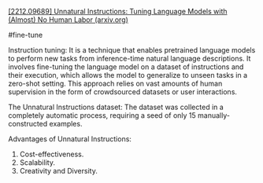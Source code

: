 [[2212.09689] Unnatural Instructions: Tuning Language Models with (Almost) No Human Labor (arxiv.org)](https://arxiv.org/abs/2212.09689)

#fine-tune 

Instruction tuning: 
It is a technique that enables pretrained language models to perform new tasks from inference-time natural language descriptions. It involves fine-tuning the language model on a dataset of instructions and their execution, which allows the model to generalize to unseen tasks in a zero-shot setting. This approach relies on vast amounts of human supervision in the form of crowdsourced datasets or user interactions.

The Unnatural Instructions dataset:
The dataset was collected in a completely automatic process, requiring a seed of only 15 manually-constructed examples.

Advantages of Unnatural Instructions:
1. Cost-effectiveness.
2. Scalability.
3. Creativity and Diversity.